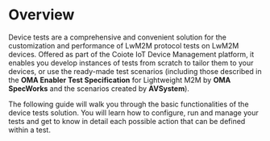 # Overview

Device tests are a comprehensive and convenient solution for the customization and performance of LwM2M protocol tests on LwM2M devices.
Offered as part of the Coiote IoT Device Management platform, it enables you develop instances of tests from scratch to tailor them to your devices, or use the ready-made test scenarios (including those described in the **OMA Enabler Test Specification** for Lightweight M2M by **OMA SpecWorks** and the scenarios created by **AVSystem**).

The following guide will walk you through the basic functionalities of the device tests solution. You will learn how to configure, run and manage your tests and get to know in detail each possible action that can be defined within a test.

